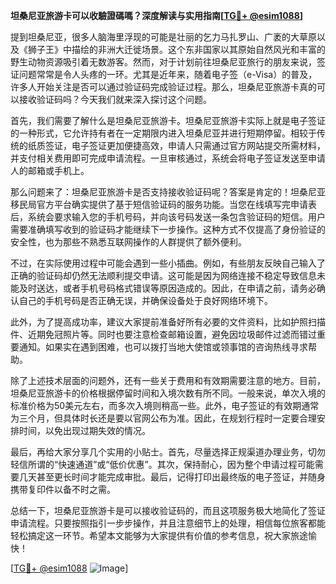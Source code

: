 **坦桑尼亚旅游卡可以收驗證碼嗎？深度解读与实用指南[[TG💪+ @esim1088](https://t.me/s/esim1088)]**

提到坦桑尼亚，很多人脑海里浮现的可能是壮丽的乞力马扎罗山、广袤的大草原以及《狮子王》中描绘的非洲大迁徙场景。这个东非国家以其原始自然风光和丰富的野生动物资源吸引着无数游客。然而，对于计划前往坦桑尼亚旅行的朋友来说，签证问题常常是令人头疼的一环。尤其是近年来，随着电子签（e-Visa）的普及，许多人开始关注是否可以通过验证码完成验证过程。那么，坦桑尼亚旅游卡真的可以接收验证码吗？今天我们就来深入探讨这个问题。

首先，我们需要了解什么是坦桑尼亚旅游卡。坦桑尼亚旅游卡实际上就是电子签证的一种形式，它允许持有者在一定期限内进入坦桑尼亚并进行短期停留。相较于传统的纸质签证，电子签证更加便捷高效，申请人只需通过官方网站提交所需材料，并支付相关费用即可完成申请流程。一旦审核通过，系统会将电子签证发送至申请人的邮箱或手机上。

那么问题来了：坦桑尼亚旅游卡是否支持接收验证码呢？答案是肯定的！坦桑尼亚移民局官方平台确实提供了基于短信验证码的服务功能。当您在线填写完申请表后，系统会要求输入您的手机号码，并向该号码发送一条包含验证码的短信。用户需要准确填写收到的验证码才能继续下一步操作。这种方式不仅提高了身份验证的安全性，也为那些不熟悉互联网操作的人群提供了额外便利。

不过，在实际使用过程中可能会遇到一些小插曲。例如，有些朋友反映自己输入了正确的验证码却仍然无法顺利提交申请。这可能是因为网络连接不稳定导致信息未能及时送达，或者手机号码格式错误等原因造成的。因此，在申请之前，请务必确认自己的手机号码是否正确无误，并确保设备处于良好网络环境下。

此外，为了提高成功率，建议大家提前准备好所有必要的文件资料，比如护照扫描件、近期免冠照片等。同时也要注意检查邮箱设置，避免因垃圾邮件过滤而错过重要通知。如果实在遇到困难，也可以拨打当地大使馆或领事馆的咨询热线寻求帮助。

除了上述技术层面的问题外，还有一些关于费用和有效期需要注意的地方。目前，坦桑尼亚旅游卡的价格根据停留时间和入境次数有所不同。一般来说，单次入境的标准价格为50美元左右，而多次入境则稍高一些。此外，电子签证的有效期通常为三个月，但具体时长还是要以官网公布为准。因此，在规划行程时一定要合理安排时间，以免出现过期失效的情况。

最后，再给大家分享几个实用的小贴士。首先，尽量选择正规渠道办理业务，切勿轻信所谓的“快速通道”或“低价优惠”。其次，保持耐心，因为整个申请过程可能需要几天甚至更长时间才能完成审批。最后，记得打印出最终版的电子签证，并随身携带复印件以备不时之需。

总结一下，坦桑尼亚旅游卡是可以接收验证码的，而且这项服务极大地简化了签证申请流程。只要按照指引一步步操作，并且注意细节上的处理，相信每位旅客都能轻松搞定这一环节。希望本文能够为大家提供有价值的参考信息，祝大家旅途愉快！

[[TG💪+ @esim1088](https://t.me/s/esim1088) ![Image](https://i.postimg.cc/4NQfJmqS/Snipaste-2025-05-13-00-14-12.png)]